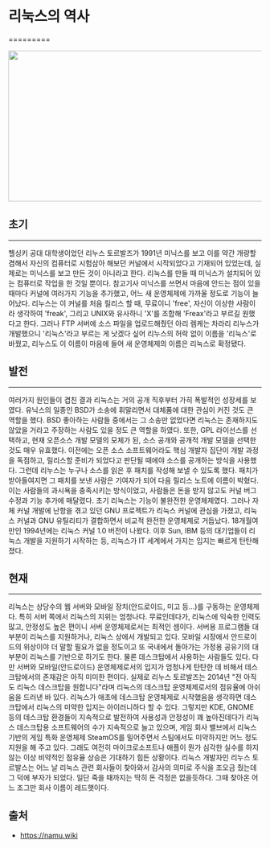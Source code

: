 # 리눅스의 역사
=========


<img src="http://cfile25.uf.tistory.com/image/2563D550578335732FB3ED" width="700" height="300"></img>

## 초기
---

헬싱키 공대 대학생이었던 리누스 토르발즈가 1991년 미닉스를 보고 이를 약간 개량할 겸해서 자신의 컴퓨터로 시험삼아 해보던 커널에서 시작되었다고 기재되어 있었는데, 실제로는 미닉스를 보고 만든 것이 아니라고 한다. 리눅스를 만들 때 미닉스가 설치되어 있는 컴퓨터로 작업을 한 것일 뿐이다. 참고기사 미닉스를 쓰면서 마음에 안드는 점이 있을 때마다 커널에 여러가지 기능을 추가했고, 어느 새 운영체제에 가까울 정도로 기능이 늘어났다. 리누스는 이 커널를 처음 릴리스 할 때, 무료이니 'free', 자신이 이상한 사람이라 생각하여 'freak', 그리고 UNIX와 유사하니 'X'를 조합해 'Freax'라고 부르길 원했다고 한다. 그러나 FTP 서버에 소스 파일을 업로드해줬던 아리 렘케는 차라리 리누스가 개발했으니 '리눅스'라고 부르는 게 낫겠다 싶어 리누스의 허락 없이 이름을 '리눅스'로 바꿨고, 리누스도 이 이름이 마음에 들어 새 운영체제의 이름은 리눅스로 확정됐다.


## 발전
----

 여러가지 원인들이 겹친 결과 리눅스는 거의 공개 직후부터 가히 폭발적인 성장세를 보였다. 유닉스의 일종인 BSD가 소송에 휘말리면서 대체품에 대한 관심이 커진 것도 큰 역할을 했다. BSD 좋아하는 사람들 중에서는 그 소송만 없었다면 리눅스는 존재하지도 않았을 거라고 주장하는 사람도 있을 정도 큰 역할을 하였다. 또한, GPL 라이선스를 선택하고, 현재 오픈소스 개발 모델의 모체가 된, 소스 공개와 공개적 개발 모델을 선택한 것도 매우 유효했다. 이전에는 오픈 소스 소프트웨어라도 핵심 개발자 집단이 개발 과정을 독점하고, 릴리스할 준비가 되었다고 판단될 때에야 소스를 공개하는 방식을 사용했다. 그런데 리누스는 누구나 소스를 읽은 후 패치를 작성해 보낼 수 있도록 했다. 패치가 받아들여지면 그 패치를 보낸 사람은 기여자가 되어 다음 릴리스 노트에 이름이 박혔다. 이는 사람들의 과시욕을 충족시키는 방식이었고, 사람들은 돈을 받지 않고도 커널 버그 수정과 기능 추가에 매달렸다.
초기 리눅스는 기능이 불완전한 운영체제였다. 그러나 자체 커널 개발에 난항을 겪고 있던 GNU 프로젝트가 리눅스 커널에 관심을 가졌고, 리눅스 커널과 GNU 유틸리티가 결합하면서 비교적 완전한 운영체제로 거듭났다. 18개월여만인 1994년에는 리눅스 커널 1.0 버전이 나왔다. 이후 Sun, IBM 등의 대기업들이 리눅스 개발을 지원하기 시작하는 등, 리눅스가 IT 세계에서 가지는 입지는 빠르게 탄탄해졌다.

## 현재
---

리눅스는 상당수의 웹 서버와 모바일 장치(안드로이드, 미고 등…)를 구동하는 운영체제다. 특히 서버 쪽에서 리눅스의 지위는 엄청나다. 무료인데다가, 리눅스에 익숙한 인력도 많고, 안정성도 높은 편이니 서버 운영체제로서는 최적인 셈이다. 서버용 프로그램들 대부분이 리눅스를 지원하거나, 리눅스 상에서 개발되고 있다. 모바일 시장에서 안드로이드의 위상이야 더 말할 필요가 없을 정도이고 또 국내에서 돌아가는 가정용 공유기의 대부분이 리눅스를 기반으로 하기도 한다.
물론 데스크탑에서 사용하는 사람들도 있다. 다만 서버와 모바일(안드로이드) 운영체제로서의 입지가 엄청나게 탄탄한 데 비해서 데스크탑에서의 존재감은 아직 미미한 편이다. 실제로 리누스 토르발즈는 2014년 "전 아직도 리눅스 데스크탑을 원합니다"라며 리눅스의 데스크탑 운영체제로서의 점유율에 아쉬움을 드러낸 바 있다. 리눅스가 애초에 데스크탑 운영체제로 시작했음을 생각하면 데스크탑에서 리눅스의 미약한 입지는 아이러니하다 할 수 있다. 그렇지만 KDE, GNOME 등의 데스크탑 환경들이 지속적으로 발전하여 사용성과 안정성이 꽤 높아진데다가 리눅스 데스크탑용 소프트웨어의 수가 지속적으로 늘고 있으며, 게임 회사 밸브에서 리눅스 기반의 게임 특화 운영체제 SteamOS를 밀어주면서 스팀에서도 미약하지만 어느 정도 지원을 해 주고 있다. 그래도 여전히 마이크로소프트나 애플이 뭔가 심각한 실수를 하지 않는 이상 비약적인 점유율 상승은 기대하기 힘든 상황이다.
리눅스 개발자인 리누스 토르발스는 어느 날 리눅스 관련 회사들이 찾아와서 감사의 의미로 주식을 조오금 줬는데 그 덕에 부자가 되었다. 일단 죽을 때까지는 딱히 돈 걱정은 없을듯하다. 그때 찾아온 어느 조그만 회사 이름이 레드햇이다.


## 출처

* https://namu.wiki
